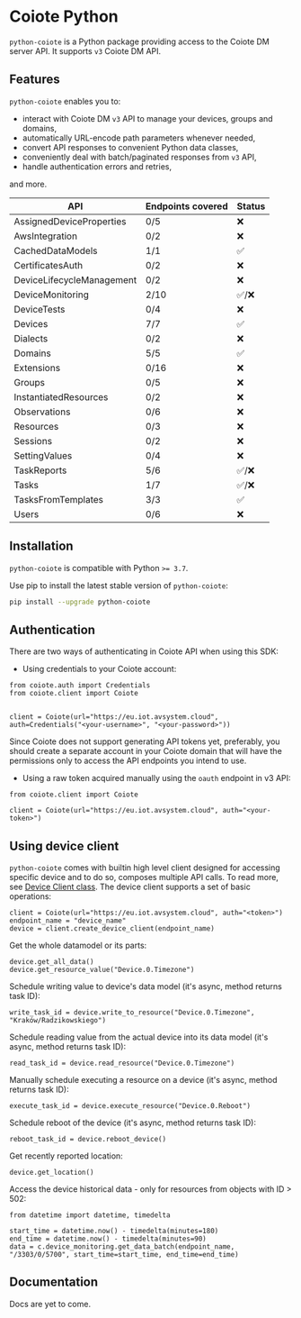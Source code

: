 # Coiote Python

`python-coiote` is a Python package providing access to the Coiote DM server API. It supports `v3` Coiote DM API.

## Features

`python-coiote` enables you to:

- interact with Coiote DM `v3` API to manage your devices, groups and domains,
- automatically URL-encode path parameters whenever needed,
- convert API responses to convenient Python data classes,
- conveniently deal with batch/paginated responses from `v3` API,
- handle authentication errors and retries,

and more.

| API                       | Endpoints covered | Status |
|---------------------------|-------------------|--------|
| AssignedDeviceProperties  | 0/5               | ❌      |
| AwsIntegration            | 0/2               | ❌      |
| CachedDataModels          | 1/1               | ✅      |
| CertificatesAuth          | 0/2               | ❌      |
| DeviceLifecycleManagement | 0/2               | ❌      |
| DeviceMonitoring          | 2/10              | ✅/❌    |
| DeviceTests               | 0/4               | ❌      |
| Devices                   | 7/7               | ✅      |
| Dialects                  | 0/2               | ❌      |
| Domains                   | 5/5               | ✅      |
| Extensions                | 0/16              | ❌      |
| Groups                    | 0/5               | ❌      |
| InstantiatedResources     | 0/2               | ❌      |
| Observations              | 0/6               | ❌      |
| Resources                 | 0/3               | ❌      |
| Sessions                  | 0/2               | ❌      |
| SettingValues             | 0/4               | ❌      |
| TaskReports               | 5/6               | ✅/❌    |
| Tasks                     | 1/7               | ✅/❌    |
| TasksFromTemplates        | 3/3               | ✅      |
| Users                     | 0/6               | ❌      |

## Installation

`python-coiote` is compatible with Python `>= 3.7`.

Use pip to install the latest stable version of `python-coiote`:

```bash
pip install --upgrade python-coiote
```

## Authentication

There are two ways of authenticating in Coiote API when using this SDK:

- Using credentials to your Coiote account:

```
from coiote.auth import Credentials
from coiote.client import Coiote


client = Coiote(url="https://eu.iot.avsystem.cloud", auth=Credentials("<your-username>", "<your-password>")) 
```

Since Coiote does not support generating API tokens yet, preferably, you should create a separate account in your Coiote
domain
that will have the permissions only to access the API endpoints you intend to use.

- Using a raw token acquired manually using the `oauth` endpoint in v3 API:

```
from coiote.client import Coiote

client = Coiote(url="https://eu.iot.avsystem.cloud", auth="<your-token>") 
```

## Using device client

`python-coiote` comes with builtin high level client designed for accessing specific device and to do so, composes
multiple API calls.
To read more, see [Device Client class](src/coiote/device_client.py). The device client supports a set of basic
operations:

```python3
client = Coiote(url="https://eu.iot.avsystem.cloud", auth="<token>")
endpoint_name = "device_name"
device = client.create_device_client(endpoint_name)
```

Get the whole datamodel or its parts:

```python3
device.get_all_data()
device.get_resource_value("Device.0.Timezone")
```

Schedule writing value to device's data model (it's async, method returns task ID):

```python3
write_task_id = device.write_to_resource("Device.0.Timezone", "Kraków/Radzikowskiego")
```

Schedule reading value from the actual device into its data model (it's async, method returns task ID):

```python3
read_task_id = device.read_resource("Device.0.Timezone")
```

Manually schedule executing a resource on a device (it's async, method returns task ID):

```python3
execute_task_id = device.execute_resource("Device.0.Reboot")
```

Schedule reboot of the device (it's async, method returns task ID):

```python3
reboot_task_id = device.reboot_device()
```

Get recently reported location:

```python3
device.get_location()
```

Access the device historical data - only for resources from objects with ID > 502:

```python3
from datetime import datetime, timedelta

start_time = datetime.now() - timedelta(minutes=180)
end_time = datetime.now() - timedelta(minutes=90)
data = c.device_monitoring.get_data_batch(endpoint_name, "/3303/0/5700", start_time=start_time, end_time=end_time)
```

## Documentation

Docs are yet to come.
